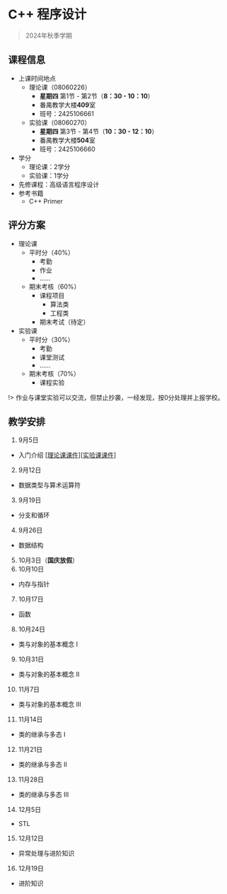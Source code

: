 # C++ 程序设计

> 2024年秋季学期

## 课程信息
- 上课时间地点
  - 理论课（08060226）
    - **星期四** 第1节 - 第2节（**8：30 - 10：10**） 
    - 番禺教学大楼**409**室 
    - 班号：2425106661
  - 实验课（08060270）
    - **星期四** 第3节 - 第4节（**10：30 - 12：10**） 
    - 番禺教学大楼**504**室 
    - 班号：2425106660
- 学分
  - 理论课：2学分
  - 实验课：1学分
- 先修课程：高级语言程序设计
- 参考书籍
  - C++ Primer


## 评分方案
- 理论课
  - 平时分（40%）
    - 考勤
    - 作业
    - ……
  - 期末考核（60%）
    - 课程项目
      - 算法类
      - 工程类
    - 期末考试（待定）
- 实验课
  - 平时分（30%）
    - 考勤
    - 课堂测试
    - ……
  - 期末考核（70%）
    - 课程实验

!> 作业与课堂实验可以交流，但禁止抄袭，一经发现，按0分处理并上报学校。

## 教学安排
1. 9月5日 
  - 入门介绍 [[理论课课件](https://liuyi.pro/teaching/cpp_fall24/Lecture01/Lecture01.pptx)][[实验课课件](https://liuyi.pro/teaching/cpp_fall24/Lab01/Lab01.pptx)]
2. 9月12日
  - 数据类型与算术运算符 
3. 9月19日
  - 分支和循环 
4. 9月26日
  - 数据结构 
5. 10月3日（**国庆放假**）
6. 10月10日
  - 内存与指针 
7. 10月17日
  - 函数 
8. 10月24日
  - 类与对象的基本概念 I 
9.  10月31日
  - 类与对象的基本概念 II 
10. 11月7日
  - 类与对象的基本概念 III 
11. 11月14日
  - 类的继承与多态 I 
12. 11月21日
  - 类的继承与多态 II 
13. 11月28日
  - 类的继承与多态 III 
14. 12月5日
  - STL 
15. 12月12日
  - 异常处理与进阶知识 
16. 12月19日
  - 进阶知识 